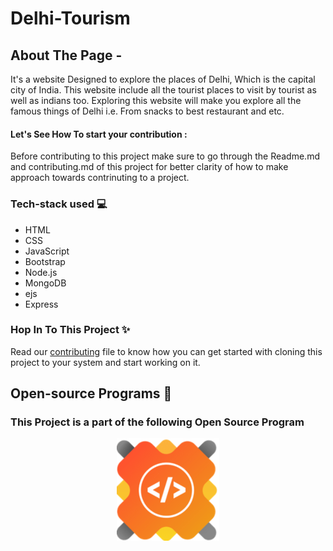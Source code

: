 # Delhi-Tourism

## About The Page -
It's a website Designed to explore the places of Delhi, Which is the capital city of India. This website include all the tourist places to visit by tourist as well as indians too. Exploring this website will make you explore all the famous things of Delhi i.e. From snacks to best restaurant and etc.
#### Let's See How To start your contribution :
Before contributing to this project make sure to go through the Readme.md and contributing.md of this project for better clarity of how to make approach towards contrinuting to a project.

### Tech-stack used 💻
- HTML
- CSS
- JavaScript
- Bootstrap 
- Node.js
- MongoDB
- ejs
- Express

### Hop In To This Project ✨
Read our [contributing](/contributors.md) file to know how you can get started with cloning this project to your system and start working on it.

## Open-source Programs 👾
### This Project is a part of the following Open Source Program

<p align="center">
<a href="https://gssoc.girlscript.tech/"  target="_blank"> 
  <img src="img/gssoc.png" alt="GSSOC" /> 
</a>
</p>

